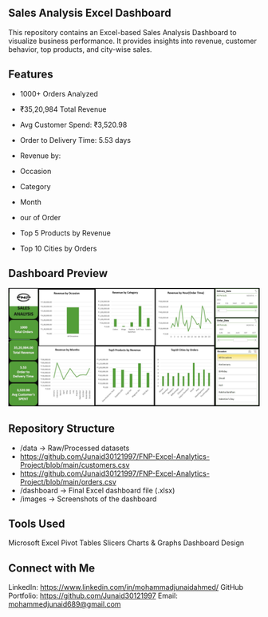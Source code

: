 ## Sales Analysis Excel Dashboard

This repository contains an Excel-based Sales Analysis Dashboard to visualize business performance.
It provides insights into revenue, customer behavior, top products, and city-wise sales.

## Features

- 1000+ Orders Analyzed

- ₹35,20,984 Total Revenue

- Avg Customer Spend: ₹3,520.98

- Order to Delivery Time: 5.53 days

- Revenue by:
  
- Occasion
  
- Category
  
- Month
  
- our of Order
  
- Top 5 Products by Revenue

- Top 10 Cities by Orders

##  Dashboard Preview
![Dashboard Screenshot](https://github.com/Junaid30121997/FNP-Excel-Analytics-Project/blob/main/1732002842215.jpg)

## Repository Structure

- /data → Raw/Processed datasets
- https://github.com/Junaid30121997/FNP-Excel-Analytics-Project/blob/main/customers.csv
- https://github.com/Junaid30121997/FNP-Excel-Analytics-Project/blob/main/orders.csv
- /dashboard → Final Excel dashboard file (.xlsx)
- /images → Screenshots of the dashboard

## Tools Used

Microsoft Excel
Pivot Tables
Slicers
Charts & Graphs
Dashboard Design

## Connect with Me
LinkedIn: https://www.linkedin.com/in/mohammadjunaidahmed/
GitHub Portfolio: https://github.com/Junaid30121997
Email: mohammedjunaid689@gmail.com
